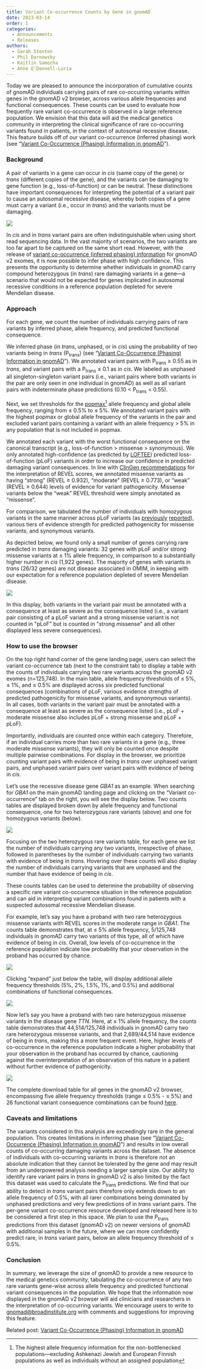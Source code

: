 ```yaml
---
title: Variant Co-occurrence Counts by Gene in gnomAD
date: 2023-03-14
order: 1
categories:
  - Announcements
  - Releases
authors:
  - Sarah Stenton
  - Phil Darnowsky
  - Kaitlin Samocha
  - Anne O’Donnell-Luria
---
```

Today we are pleased to announce the incorporation of cumulative counts of gnomAD individuals carrying pairs of rare co-occurring variants within genes in the gnomAD v2 browser, across various allele frequencies and functional consequences. These counts can be used to evaluate how frequently rare variant co-occurrence is observed in a large reference population. We envision that this data will aid the medical genetics community in interpreting the clinical significance of rare co-occurring variants found in patients, in the context of autosomal recessive disease. This feature builds off of our variant co-occurrence (inferred phasing) work (see “[Variant Co-Occurrence (Phasing) Information in gnomAD](https://gnomad.broadinstitute.org/news/2021-07-variant-co-occurrence-phasing-information-in-gnomad/)”).

<!-- end_excerpt -->

### Background

A pair of variants in a gene can occur in *cis* (same copy of the gene) or *trans* (different copies of the gene), and the variants can be damaging to gene function (e.g., loss-of-function) or can be neutral. These distinctions have important consequences for interpreting the potential of a variant pair to cause an autosomal recessive disease, whereby both copies of a gene must carry a variant (i.e., occur in *trans*) and the variants must be damaging.

![](../images/2023/1_inheritance_figure.png)

In *cis* and in *trans* variant pairs are often indistinguishable when using short read sequencing data. In the vast majority of scenarios, the two variants are too far apart to be captured on the same short read. However, with the release of [variant co-occurrence (inferred phasing) information](https://gnomad.broadinstitute.org/news/2021-07-variant-co-occurrence-phasing-information-in-gnomad/) for gnomAD v2 exomes, it is now possible to infer phase with high confidence. This presents the opportunity to determine whether individuals in gnomAD carry compound heterozygous (in *trans*) rare damaging variants in a gene—a scenario that would not be expected for genes implicated in autosomal recessive conditions in a reference population depleted for severe Mendelian disease.

### Approach

For each gene, we count the number of individuals carrying pairs of rare variants by inferred phase, allele frequency, and predicted functional consequence.

We inferred phase (in *trans*, unphased, or in *cis*) using the probability of two variants being in *trans* (P<sub>trans</sub>) (see “[Variant Co-Occurrence (Phasing) Information in gnomAD](https://gnomad.broadinstitute.org/news/2021-07-variant-co-occurrence-phasing-information-in-gnomad/)”). We annotated variant pairs with P<sub>trans</sub> ≥ 0.55 as in *trans*, and variant pairs with a P<sub>trans</sub> ≤ 0.1 as in *cis*. We labeled as unphased all singleton-singleton variant pairs (i.e., variant pairs where both variants in the pair are only seen in one individual in gnomAD) as well as all variant pairs with indeterminate phase predictions (0.10 < P<sub>trans</sub> < 0.55).

Next, we set thresholds for the [popmax](https://gnomad.broadinstitute.org/help/popmax)[^1] allele frequency and global allele frequency, ranging from ≤ 0.5% to ≤ 5%. We annotated variant pairs with the highest popmax or global allele frequency of the variants in the pair and excluded variant pairs containing a variant with an allele frequency > 5% in any population that is not included in popmax.

[^1]: The highest allele frequency information for the non-bottlenecked populations—excluding Ashkenazi Jewish and European Finnish populations as well as individuals without an assigned population

We annotated each variant with the worst functional consequence on the canonical transcript (e.g., loss-of-function > missense > synonymous). We only annotated high-confidence (as predicted by [LOFTEE](https://gnomad.broadinstitute.org/help/vep)) predicted loss-of-function (pLoF) variants in order to increase our confidence in predicted damaging variant consequences. In line with [ClinGen recommendations](https://www.cell.com/ajhg/pdfExtended/S0002-9297(22)00461-X) for the interpretation of REVEL scores, we annotated missense variants as having “strong” (REVEL ≥ 0.932), “moderate” (REVEL ≥ 0.773), or “weak” (REVEL ≥ 0.644) levels of evidence for variant pathogenicity. Missense variants below the “weak” REVEL threshold were simply annotated as “missense”.

For comparison, we tabulated the number of individuals with homozygous variants in the same manner across pLoF variants (as [previously](https://www.nature.com/articles/s41586-020-2308-7) [reported](https://www.nature.com/articles/s41586-021-03758-y)), various tiers of evidence strength for predicted pathogenicity for missense variants, and synonymous variants.

As depicted below, we found only a small number of genes carrying rare predicted in *trans* damaging variants: 32 genes with pLoF and/or strong missense variants at ≤ 1% allele frequency, in comparison to a substantially higher number in *cis* (1,922 genes). The majority of genes with variants in *trans* (26/32 genes) are not disease associated in OMIM, in keeping with our expectation for a reference population depleted of severe Mendelian disease.

![](../images/2023/2_all_gene_counts.png)

In this display, both variants in the variant pair must be annotated with a consequence at least as severe as the consequence listed (i.e., a variant pair consisting of a pLoF variant and a strong missense variant is not counted in "pLoF” but is counted in "strong missense" and all other displayed less severe consequences).

### How to use the browser

On the top right hand corner of the gene landing page, users can select the variant co-occurrence tab (next to the constraint tab) to display a table with the counts of individuals carrying two rare variants across the gnomAD v2 exomes (n=125,748). In the main table, allele frequency thresholds of ≤ 5%, ≤ 1%, and ≤ 0.5% are displayed across six predicted functional consequences (combinations of pLoF, various evidence strengths of predicted pathogenicity for missense variants, and synonymous variants). In all cases, both variants in the variant pair must be annotated with a consequence at least as severe as the consequence listed (i.e., pLoF + moderate missense also includes pLoF + strong missense and pLoF + pLoF).

Importantly, individuals are counted once within each category. Therefore, if an individual carries more than two rare variants in a gene (e.g., three moderate missense variants), they will only be counted once despite multiple pairwise combinations. For display in the browser, we prioritize counting variant pairs with evidence of being in *trans* over unphased variant pairs, and unphased variant pairs over variant pairs with evidence of being in *cis*.

Let’s use the recessive disease gene *GBA1* as an example. When searching for *GBA1* on the main gnomAD landing page and clicking on the “Variant co-occurrence” tab on the right, you will see the display below. Two counts tables are displayed broken down by allele frequency and functional consequence, one for two heterozygous rare variants (above) and one for homozygous variants (below).

![](../images/2023/3_GBA1_entire_display.png)

Focusing on the two heterozygous rare variants table, for each gene we list the number of individuals carrying any two variants, irrespective of phase, followed in parentheses by the number of individuals carrying two variants with evidence of being in *trans*. Hovering over these counts will also display the number of individuals carrying variants that are unphased and the number that have evidence of being in *cis*.

These counts tables can be used to determine the probability of observing a specific rare variant co-occurrence situation in the reference population and can aid in interpreting variant combinations found in patients with a suspected autosomal recessive Mendelian disease.

For example, let’s say you have a proband with two rare heterozygous missense variants with REVEL scores in the moderate range in *GBA1*. The counts table demonstrates that, at ≤ 5% allele frequency, 5/125,748 individuals in gnomAD carry two variants of this type, all of which have evidence of being in *cis*. Overall, low levels of co-occurrence in the reference population indicate low probability that your observation in the proband has occurred by chance.

![](../images/2023/4_GBA1_collapsed_tables.png)

Clicking “expand” just below the table, will display additional allele frequency thresholds (5%, 2%, 1.5%, 1%, and 0.5%) and additional combinations of functional consequences.

![](../images/2023/5_GBA1_expanded_table.png)

Now let’s say you have a proband with two rare heterozygous missense variants in the disease gene *TTN*. Here, at ≤ 1% allele frequency, the counts table demonstrates that 44,514/125,748 individuals in gnomAD carry two rare heterozygous missense variants, and that 2,689/44,514 have evidence of being in *trans*, making this a more frequent event. Here, higher levels of co-occurrence in the reference population indicate a higher probability that your observation in the proband has occurred by chance, cautioning against the overinterpretation of an observation of this nature in a patient without further evidence of pathogenicity.

![](../images/2023/6_TTN_collapsed_tables.png)

The complete download table for all genes in the gnomAD v2 browser, encompassing five allele frequency thresholds (range ≤ 0.5% - ≤ 5%) and 26 functional variant consequence combinations can be found [here](https://gnomad.broadinstitute.org/downloads#v2-variant-cooccurrence).

### Caveats and limitations

The variants considered in this analysis are exceedingly rare in the general population. This creates limitations in inferring phase (see “[Variant Co-Occurrence (Phasing) Information in gnomAD](https://gnomad.broadinstitute.org/news/2021-07-variant-co-occurrence-phasing-information-in-gnomad/)”) and results in low overall counts of co-occurring damaging variants across the dataset. The absence of individuals with co-occurring variants in *trans* is therefore not an absolute indication that they cannot be tolerated by the gene and may result from an underpowered analysis needing a larger sample size. Our ability to identify rare variant pairs in *trans* in gnomAD v2 is also limited by the fact this dataset was used to calculate the P<sub>trans</sub> predictions. We find that our ability to detect in *trans* variant pairs therefore only extends down to an allele frequency of 0.5%, with all rarer combinations being dominated by unphased predictions and very few predictions of in *trans* variant pairs. The per-gene variant co-occurrence resource developed and released here is to be considered a first step in this space. We plan to use the P<sub>trans</sub> predictions from this dataset (gnomAD v2) on newer versions of gnomAD with additional samples in the future, where we can more confidently predict rare, in *trans* variant pairs, below an allele frequency threshold of ≤ 0.5%.

### Conclusion

In summary, we leverage the size of gnomAD to provide a new resource to the medical genetics community, tabulating the co-occurrence of any two rare variants gene-wise across allele frequency and predicted functional variant consequences in the population. We hope that the information now displayed in the gnomAD v2 browser will aid clinicians and researchers in the interpretation of co-occurring variants. We encourage users to write to [gnomad@broadinstitute.org](mailto:gnomad@broadinstitute.org) with comments and suggestions for improving this feature.

Related post: [Variant Co-Occurrence (Phasing) Information in gnomAD](https://gnomad.broadinstitute.org/news/2021-07-variant-co-occurrence-phasing-information-in-gnomad/)